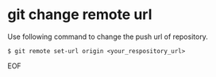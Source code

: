 # git change remote url
Use following command to change the push url of repository.
```
$ git remote set-url origin <your_respository_url>
```

EOF